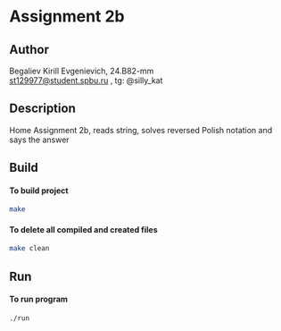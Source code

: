 # Assignment 2b
## Author
Begaliev Kirill Evgenievich, 24.B82-mm <br>
st129977@student.spbu.ru , tg: @silly_kat
## Description
Home Assignment 2b, reads string, solves reversed Polish notation and says the answer
## Build
#### To build project
```bash
make
```
#### To delete all compiled and created files 
```bash
make clean
```
## Run
#### To run program
```bash
./run
```
